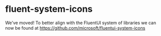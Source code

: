 # fluent-system-icons
We've moved! To better align with the FluentUI system of libraries we can now be found at https://github.com/microsoft/fluentui-system-icons

